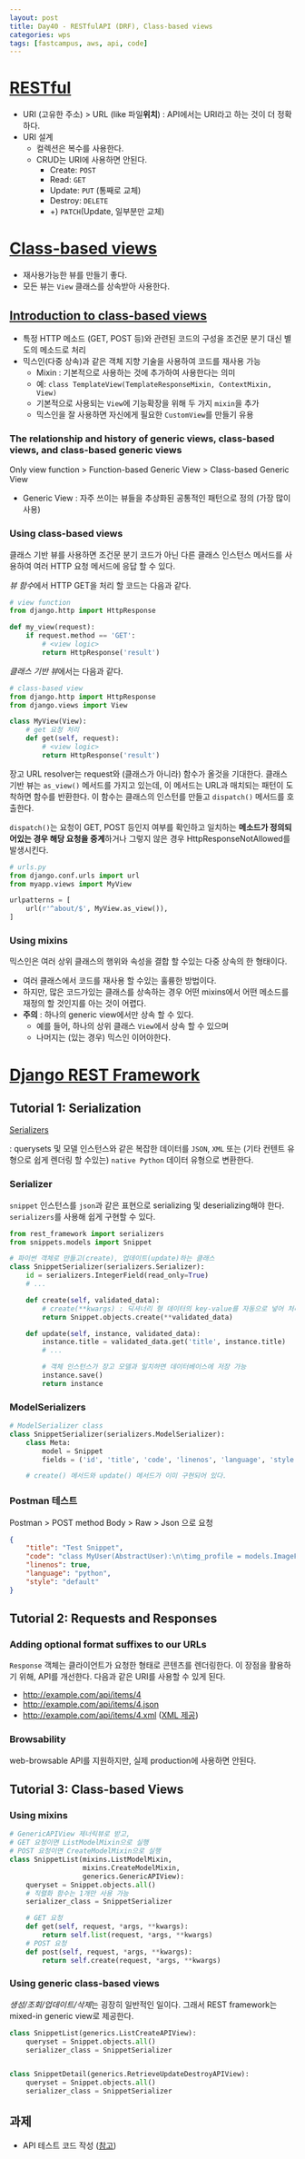```yaml
---
layout: post
title: Day40 - RESTfulAPI (DRF), Class-based views
categories: wps
tags: [fastcampus, aws, api, code]
---
```


# [RESTful](http://blog.remotty.com/blog/2014/01/28/lets-study-rest/)

- URI (고유한 주소) > URL (like 파일**위치**) : API에서는 URI라고 하는 것이 더 정확하다.
- URI 설계
  - 컬렉션은 복수를 사용한다.
  - CRUD는 URI에 사용하면 안된다.
    - Create: `POST`
    - Read: `GET`
    - Update: `PUT` (통째로 교체)
    - Destroy: `DELETE`
    - +) `PATCH`(Update, 일부분만 교체)



# [Class-based views](https://docs.djangoproject.com/en/1.10/topics/class-based-views/)

- 재사용가능한 뷰를 만들기 좋다.
- 모든 뷰는 `View` 클래스를 상속받아 사용한다.

## [Introduction to class-based views](https://docs.djangoproject.com/en/1.10/topics/class-based-views/intro/)

- 특정 HTTP 메소드 (GET, POST 등)와 관련된 코드의 구성을 조건문 분기 대신 별도의 메소드로 처리
- 믹스인(다중 상속)과 같은 객체 지향 기술을 사용하여 코드를 재사용 가능
  - Mixin : 기본적으로 사용하는 것에 추가하여 사용한다는 의미
  - 예: `class TemplateView(TemplateResponseMixin, ContextMixin, View)`
  - 기본적으로 사용되는 `View`에 기능확장을 위해 두 가지 `mixin`을 추가
  - 믹스인을 잘 사용하면 자신에게 필요한 `CustomView`를 만들기 유용

### The relationship and history of generic views, class-based views, and class-based generic views

Only view function > Function-based Generic View > Class-based Generic View

- Generic View : 자주 쓰이는 뷰들을 추상화된 공통적인 패턴으로 정의 (가장 많이 사용)

### Using class-based views

클래스 기반 뷰를 사용하면 조건문 분기 코드가 아닌 다른 클래스 인스턴스 메서드를 사용하여 여러 HTTP 요청 메서드에 응답 할 수 있다.

*뷰 함수*에서 HTTP GET을 처리 할 코드는 다음과 같다.

```python
# view function
from django.http import HttpResponse

def my_view(request):
    if request.method == 'GET':
        # <view logic>
        return HttpResponse('result')
```

*클래스 기반 뷰*에서는 다음과 같다.

```python
# class-based view
from django.http import HttpResponse
from django.views import View

class MyView(View):
	# get 요청 처리
    def get(self, request):
        # <view logic>
        return HttpResponse('result')
```

장고 URL resolver는 request와 (클래스가 아니라) 함수가 올것을 기대한다. 클래스 기반 뷰는 `as_view()` 메서드를 가지고 있는데, 이 메서드는 URL과 매치되는 패턴이 도착하면 함수를 반환한다. 이 함수는 클래스의 인스턴를 만들고 `dispatch()` 메서드를 호출한다.

`dispatch()`는 요청이 GET, POST 등인지 여부를 확인하고 일치하는 **메소드가 정의되어있는 경우 해당 요청을 중계**하거나 그렇지 않은 경우 HttpResponseNotAllowed를 발생시킨다.

```python
# urls.py
from django.conf.urls import url
from myapp.views import MyView

urlpatterns = [
    url(r'^about/$', MyView.as_view()),
]
```



### Using mixins

믹스인은 여러 상위 클래스의 행위와 속성을 결합 할 수있는 다중 상속의 한 형태이다.

- 여러 클래스에서 코드를 재사용 할 수있는 훌륭한 방법이다.
- 하지만, 많은 코드가있는 클래스를 상속하는 경우 어떤 mixins에서 어떤 메소드를 재정의 할 것인지를 아는 것이 어렵다.
- **주의** : 하나의 generic view에서만 상속 할 수 있다.
  - 예를  들어, 하나의 상위 클래스 `View`에서 상속 할 수 있으며
  - 나머지는 (있는 경우) 믹스인 이어야한다.

# [Django REST Framework](http://www.django-rest-framework.org/tutorial/1-serialization/#tutorial-1-serialization)

## Tutorial 1: Serialization

[Serializers](http://www.django-rest-framework.org/api-guide/serializers/#saving-instances)

: querysets 및 모델 인스턴스와 같은 복잡한 데이터를 `JSON`, `XML` 또는 (기타 컨텐트 유형으로 쉽게 렌더링 할 수있는) `native Python` 데이터 유형으로 변환한다.

### Serializer

`snippet` 인스턴스를 `json`과 같은 표현으로 serializing 및 deserializing해야 한다. `serializers`를 사용해 쉽게 구현할 수 있다.

```python
from rest_framework import serializers
from snippets.models import Snippet

# 파이썬 객체로 만들고(create), 업데이트(update)하는 클래스
class SnippetSerializer(serializers.Serializer):
    id = serializers.IntegerField(read_only=True)
    # ...

    def create(self, validated_data):
        # create(**kwargs) : 딕셔너리 형 데이터의 key-value를 자동으로 넣어 처리
        return Snippet.objects.create(**validated_data)

    def update(self, instance, validated_data):
        instance.title = validated_data.get('title', instance.title)
        # ...

        # 객체 인스턴스가 장고 모델과 일치하면 데이터베이스에 저장 가능
        instance.save()
        return instance
```

### ModelSerializers

```python
# ModelSerializer class
class SnippetSerializer(serializers.ModelSerializer):
    class Meta:
        model = Snippet
        fields = ('id', 'title', 'code', 'linenos', 'language', 'style')

    # create() 메서드와 update() 메서드가 이미 구현되어 있다.
```



### Postman 테스트

Postman > POST method Body > Raw > Json 으로 요청

```json
{
	"title": "Test Snippet",
	"code": "class MyUser(AbstractUser):\n\timg_profile = models.ImageField(upload_to='user', blank=True)",
	"linenos": true,
	"language": "python",
	"style": "default"
}
```



## Tutorial 2: Requests and Responses

### Adding optional format suffixes to our URLs

`Response` 객체는 클라이언트가 요청한 형태로 콘텐츠를 렌더링한다. 이 장점을 활용하기 위해, API를 개선한다. 다음과 같은 URI를 사용할 수 있게 된다.

- http://example.com/api/items/4
- http://example.com/api/items/4.json
- http://example.com/api/items/4.xml ([XML 제공](http://www.django-rest-framework.org/api-guide/renderers/#xml))

### Browsability

web-browsable API를 지원하지만, 실제 production에 사용하면 안된다.



## Tutorial 3: Class-based Views

### Using mixins

```python
# GenericAPIView 제너릭뷰로 받고,
# GET 요청이면 ListModelMixin으로 실행
# POST 요청이면 CreateModelMixin으로 실행
class SnippetList(mixins.ListModelMixin,
                  mixins.CreateModelMixin,
                  generics.GenericAPIView):
    queryset = Snippet.objects.all()
    # 직렬화 함수는 1개만 사용 가능
    serializer_class = SnippetSerializer

    # GET 요청
    def get(self, request, *args, **kwargs):
        return self.list(request, *args, **kwargs)
    # POST 요청
    def post(self, request, *args, **kwargs):
        return self.create(request, *args, **kwargs)
```

### Using generic class-based views

*생성/조회/업데이트/삭제*는 굉장히 일반적인 일이다. 그래서 REST framework는 mixed-in generic view로 제공한다.

```python
class SnippetList(generics.ListCreateAPIView):
    queryset = Snippet.objects.all()
    serializer_class = SnippetSerializer


class SnippetDetail(generics.RetrieveUpdateDestroyAPIView):
    queryset = Snippet.objects.all()
    serializer_class = SnippetSerializer
```

## 과제
- API 테스트 코드 작성 ([참고](http://www.django-rest-framework.org/api-guide/testing/#test-cases))
